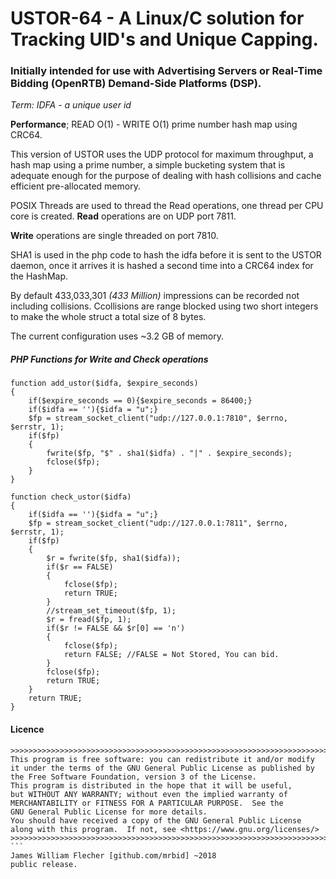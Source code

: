 # USTOR-64 - A Linux/C solution for Tracking UID's and Unique Capping.

### Initially intended for use with Advertising Servers or Real-Time Bidding (OpenRTB) Demand-Side Platforms (DSP).

*Term: IDFA - a unique user id*

**Performance**; READ O(1) - WRITE O(1) prime number hash map using CRC64.

This version of USTOR uses the UDP protocol for maximum throughput,
a hash map using a prime number, a simple bucketing system that is
adequate enough for the purpose of dealing with hash collisions
and cache efficient pre-allocated memory.

POSIX Threads are used to thread the Read operations, one thread per CPU core is created.
**Read** operations are on UDP port 7811.

**Write** operations are single threaded on port 7810.

SHA1 is used in the php code to hash the idfa before it is sent to the USTOR daemon, once it arrives it is hashed a second time  into a CRC64 index for the HashMap.

By default 433,033,301 *(433 Million)* impressions can be recorded not including collisions. Ccollisions are range blocked using two short integers to make the whole struct a total size of 8 bytes.

The current configuration uses ~3.2 GB of memory.


##### PHP Functions for Write and Check operations

```
function add_ustor($idfa, $expire_seconds)
{
    if($expire_seconds == 0){$expire_seconds = 86400;}
    if($idfa == ''){$idfa = "u";}
    $fp = stream_socket_client("udp://127.0.0.1:7810", $errno, $errstr, 1);
    if($fp)
    {
        fwrite($fp, "$" . sha1($idfa) . "|" . $expire_seconds);
        fclose($fp);
    }
}
```

```
function check_ustor($idfa)
{
    if($idfa == ''){$idfa = "u";}
    $fp = stream_socket_client("udp://127.0.0.1:7811", $errno, $errstr, 1);
    if($fp)
    {
        $r = fwrite($fp, sha1($idfa));
        if($r == FALSE)
        {
            fclose($fp);
            return TRUE;
        }
        //stream_set_timeout($fp, 1);
        $r = fread($fp, 1);
        if($r != FALSE && $r[0] == 'n')
        {
            fclose($fp);
            return FALSE; //FALSE = Not Stored, You can bid.
        }
        fclose($fp);
        return TRUE;
    }
    return TRUE;
}
```

#### Licence
````
>>>>>>>>>>>>>>>>>>>>>>>>>>>>>>>>>>>>>>>>>>>>>>>>>>>>>>>>>>>>>>>>>>>>>>>
This program is free software: you can redistribute it and/or modify
it under the terms of the GNU General Public License as published by
the Free Software Foundation, version 3 of the License.
This program is distributed in the hope that it will be useful,
but WITHOUT ANY WARRANTY; without even the implied warranty of
MERCHANTABILITY or FITNESS FOR A PARTICULAR PURPOSE.  See the
GNU General Public License for more details.
You should have received a copy of the GNU General Public License
along with this program.  If not, see <https://www.gnu.org/licenses/>
>>>>>>>>>>>>>>>>>>>>>>>>>>>>>>>>>>>>>>>>>>>>>>>>>>>>>>>>>>>>>>>>>>>>>>>
```
James William Flecher [github.com/mrbid] ~2018
public release.
